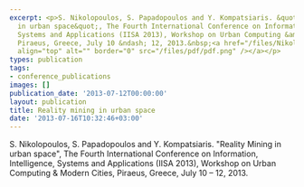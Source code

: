 ```yaml
---
excerpt: <p>S. Nikolopoulos, S. Papadopoulos and Y. Kompatsiaris. &quot;Reality Mining
  in urban space&quot;, The Fourth International Conference on Information, Intelligence,
  Systems and Applications (IISA 2013), Workshop on Urban Computing &amp; Modern Cities,
  Piraeus, Greece, July 10 &ndash; 12, 2013.&nbsp;<a href="/files/Nikolopoulos_IISA2013.pdf"><img
  align="top" alt="" border="0" src="/files/pdf/pdf.png" /></a></p>
types: publication
tags:
- conference_publications
images: []
publication_date: '2013-07-12T00:00:00'
layout: publication
title: Reality mining in urban space
date: '2013-07-16T10:32:46+03:00'
---
```

<p>S. Nikolopoulos, S. Papadopoulos and Y. Kompatsiaris. &quot;Reality Mining in urban space&quot;, The Fourth International Conference on Information, Intelligence, Systems and Applications (IISA 2013), Workshop on Urban Computing &amp; Modern Cities, Piraeus, Greece, July 10 &ndash; 12, 2013.&nbsp;<a href="/files/Nikolopoulos_IISA2013.pdf"><img align="top" alt="" border="0" src="/files/pdf/pdf.png" /></a></p>
